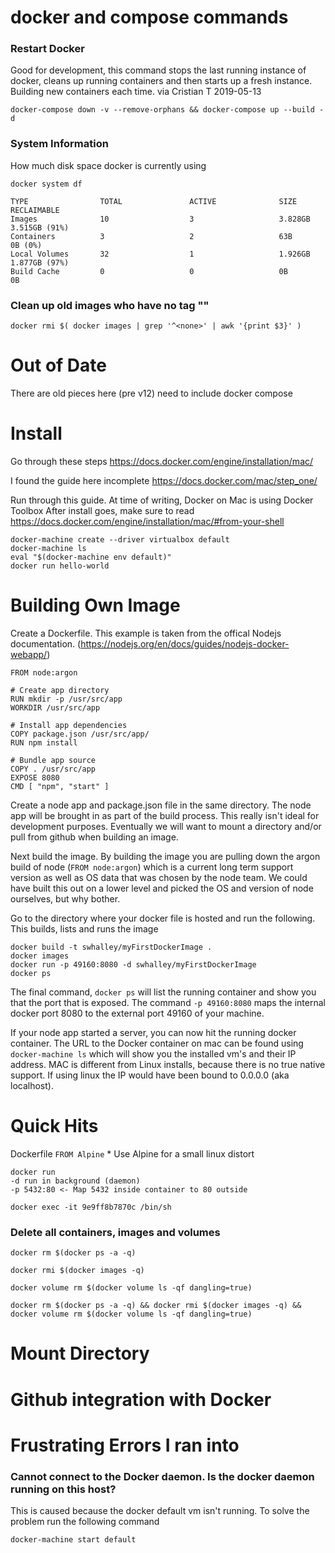 # docker and compose commands

### Restart Docker
Good for development, this command stops the last running instance of docker, cleans up running containers and then starts up a fresh instance. Building new containers each time. via Cristian T 2019-05-13

`docker-compose down -v --remove-orphans && docker-compose up --build -d`

### System Information
How much disk space docker is currently using

`docker system df`
```
TYPE                TOTAL               ACTIVE              SIZE                RECLAIMABLE
Images              10                  3                   3.828GB             3.515GB (91%)
Containers          3                   2                   63B                 0B (0%)
Local Volumes       32                  1                   1.926GB             1.877GB (97%)
Build Cache         0                   0                   0B                  0B
```

### Clean up old images who have no tag "<none>"
    
`docker rmi $( docker images | grep '^<none>' | awk '{print $3}' )`


# Out of Date
There are old pieces here (pre v12) 
need to include docker compose

# Install
Go through these steps
https://docs.docker.com/engine/installation/mac/

I found the guide here incomplete
https://docs.docker.com/mac/step_one/

Run through this guide. At time of writing,  Docker on Mac is using Docker Toolbox
After install goes, make sure to read 
https://docs.docker.com/engine/installation/mac/#from-your-shell

    docker-machine create --driver virtualbox default
    docker-machine ls
    eval "$(docker-machine env default)"
    docker run hello-world


# Building Own Image
Create a Dockerfile. This example is taken from the offical Nodejs documentation. (https://nodejs.org/en/docs/guides/nodejs-docker-webapp/)
    
    FROM node:argon
    
    # Create app directory
    RUN mkdir -p /usr/src/app
    WORKDIR /usr/src/app
    
    # Install app dependencies
    COPY package.json /usr/src/app/
    RUN npm install
  
    # Bundle app source
    COPY . /usr/src/app
    EXPOSE 8080
    CMD [ "npm", "start" ]

Create a node app and package.json file in the same directory. The node app will be brought in as part of the build process. This really isn't ideal for development purposes. Eventually we will want to mount a directory and/or pull from github when building an image.

Next build the image. By building the image you are pulling down the argon build of node (`FROM node:argon`) which is a current long term support version as well as OS data that was chosen by the node team. We could have built this out on a lower level and picked the OS and version of node ourselves, but why bother.

Go to the directory where your docker file is hosted and run the following. This builds, lists and runs the image
    
    docker build -t swhalley/myFirstDockerImage .
    docker images
    docker run -p 49160:8080 -d swhalley/myFirstDockerImage
    docker ps

The final command, `docker ps` will list the running container and show you that the port that is exposed.
The command `-p 49160:8080` maps the internal docker port 8080 to the external port 49160 of your machine.

If your node app started a server, you can now hit the running docker container. The URL to the Docker container on mac can be found using `docker-machine ls` which will show you the installed vm's and their IP address. MAC is different from Linux installs, because there is no true native support. If using linux the IP would have been bound to 0.0.0.0 (aka localhost).

# Quick Hits
Dockerfile
`FROM Alpine`
    * Use Alpine for a small linux distort

```
docker run 
-d run in background (daemon)
-p 5432:80 <- Map 5432 inside container to 80 outside
```

`docker exec -it 9e9ff8b7870c /bin/sh`

### Delete all containers, images and volumes
`docker rm $(docker ps -a -q)`

`docker rmi $(docker images -q)`

`docker volume rm $(docker volume ls -qf dangling=true)`

`docker rm $(docker ps -a -q) && docker rmi $(docker images -q) && docker volume rm $(docker volume ls -qf dangling=true)`

# Mount Directory

# Github integration with Docker

# Frustrating Errors I ran into
### Cannot connect to the Docker daemon. Is the docker daemon running on this host?
This is caused because the docker default vm isn't running. To solve the problem run the following command
    
    docker-machine start default
